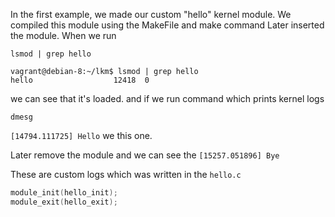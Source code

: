 In the first example, we made our custom "hello" kernel module.
We compiled this module using the MakeFile and make command
Later inserted the module. When we run 
```
lsmod | grep hello
```

```
vagrant@debian-8:~/lkm$ lsmod | grep hello
hello                  12418  0 
```

we can see that it's loaded. and if we run command which prints kernel logs

```
dmesg
```

`[14794.111725] Hello` we this one.

Later remove the module and we can see the  `[15257.051896] Bye`

These are custom logs which was written in the `hello.c`

```c++
module_init(hello_init);
module_exit(hello_exit);
```